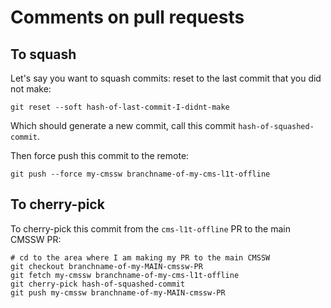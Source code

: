 # Comments on pull requests

## To squash 
Let's say you want to squash commits: reset to the last commit that you did not make:
```
git reset --soft hash-of-last-commit-I-didnt-make
```
Which should generate a new commit, call this commit `hash-of-squashed-commit`.

Then force push this commit to the remote:
```
git push --force my-cmssw branchname-of-my-cms-l1t-offline
```

## To cherry-pick 
To cherry-pick this commit from the `cms-l1t-offline` PR to the main CMSSW PR:
```
# cd to the area where I am making my PR to the main CMSSW
git checkout branchname-of-my-MAIN-cmssw-PR
git fetch my-cmssw branchname-of-my-cms-l1t-offline
git cherry-pick hash-of-squashed-commit
git push my-cmssw branchname-of-my-MAIN-cmssw-PR
```
